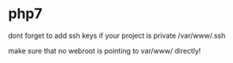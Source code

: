 # php7
dont forget to add ssh keys if your project is private
/var/www/.ssh

make sure that no webroot is pointing to var/www/ directly!